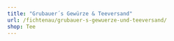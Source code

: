 ```yaml
---
title: "Grubauer´s Gewürze & Teeversand"
url: /fichtenau/grubauer-s-gewuerze-und-teeversand/
shop: Tee
---
```

